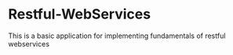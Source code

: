 # Restful-WebServices

This is a basic application for implementing fundamentals of restful webservices
